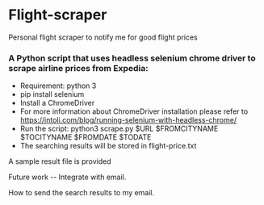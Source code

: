 # Flight-scraper
Personal flight scraper to notify me for good flight prices


### A Python script that uses headless selenium chrome driver to scrape airline prices from Expedia: 

* Requirement: python 3
* pip install selenium
* Install a ChromeDriver
* For more information about ChromeDriver installation please refer to https://intoli.com/blog/running-selenium-with-headless-chrome/
* Run the script: python3 scrape.py $URL $FROMCITYNAME $TOCITYNAME $FROMDATE $TODATE
* The searching results will be stored in flight-price.txt

A sample result file is provided


Future work -- Integrate with email.

How to send the search results to my email.

